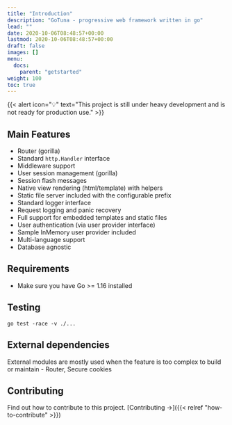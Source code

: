 ```yaml
---
title: "Introduction"
description: "GoTuna - progressive web framework written in go"
lead: ""
date: 2020-10-06T08:48:57+00:00
lastmod: 2020-10-06T08:48:57+00:00
draft: false
images: []
menu:
  docs:
    parent: "getstarted"
weight: 100
toc: true
---
```


{{< alert icon="💡" text="This project is still under heavy development and is not ready for production use." >}}

## Main Features
- Router (gorilla)
- Standard `http.Handler` interface
- Middleware support
- User session management (gorilla)
- Session flash messages
- Native view rendering (html/template) with helpers
- Static file server included with the configurable prefix
- Standard logger interface
- Request logging and panic recovery
- Full support for embedded templates and static files
- User authentication (via user provider interface)
- Sample InMemory user provider included
- Multi-language support
- Database agnostic

## Requirements
- Make sure you have Go >= 1.16 installed

## Testing
```
go test -race -v ./...
```

## External dependencies
External modules are mostly used when the feature is too complex to build or maintain - Router, Secure cookies

## Contributing

Find out how to contribute to this project. [Contributing →]({{< relref "how-to-contribute" >}})
